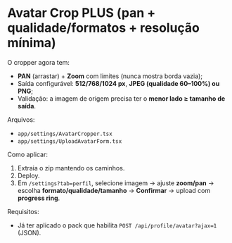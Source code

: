 # Avatar Crop PLUS (pan + qualidade/formatos + resolução mínima)

O cropper agora tem:
- **PAN** (arrastar) + **Zoom** com limites (nunca mostra borda vazia);
- Saída configurável: **512/768/1024 px**, **JPEG (qualidade 60–100%) ou PNG**;
- Validação: a imagem de origem precisa ter o **menor lado ≥ tamanho de saída**.

Arquivos:
- `app/settings/AvatarCropper.tsx`
- `app/settings/UploadAvatarForm.tsx`

Como aplicar:
1) Extraia o zip mantendo os caminhos.
2) Deploy.
3) Em `/settings?tab=perfil`, selecione imagem → ajuste **zoom/pan** → escolha **formato/qualidade/tamanho** → **Confirmar** → upload com **progress ring**.

Requisitos:
- Já ter aplicado o pack que habilita `POST /api/profile/avatar?ajax=1` (JSON).
